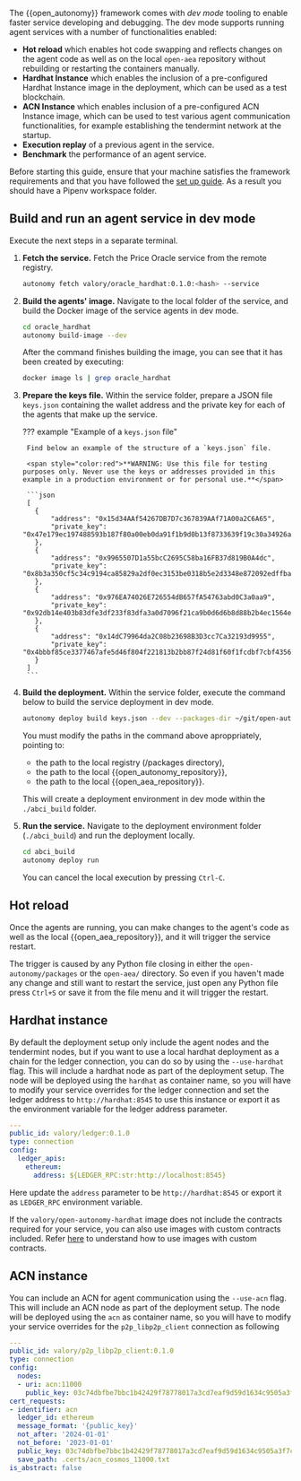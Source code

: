 The {{open_autonomy}} framework comes with *dev mode* tooling to enable faster service developing and debugging. The dev mode supports running agent services with a number of functionalities enabled:

* **Hot reload** which enables hot code swapping and reflects changes on the agent code as well as on the local `open-aea` repository without rebuilding or restarting the containers manually.
* **Hardhat Instance** which enables the inclusion of a pre-configured Hardhat Instance image in the deployment, which can be used as a test blockchain.
* **ACN Instance** which enables inclusion of a pre-configured ACN Instance image, which can be used to test various agent communication functionalities, for example establishing the tendermint network at the startup.
* **Execution replay** of a previous agent in the service.
* **Benchmark** the performance of an agent service.


Before starting this guide, ensure that your machine satisfies the framework requirements and that you have followed the [set up guide](../../guides/set_up.md). As a result you should have a Pipenv workspace folder.

## Build and run an agent service in dev mode

Execute the next steps in a separate terminal.

1. **Fetch the service.** Fetch the Price Oracle service from the remote registry.

    ```bash
    autonomy fetch valory/oracle_hardhat:0.1.0:<hash> --service
    ```

2. **Build the agents' image.** Navigate to the local folder of the service, and build the Docker image of the service agents in dev mode.

    ```bash
    cd oracle_hardhat
    autonomy build-image --dev
    ```

    After the command finishes building the image, you can see that it has been created by executing:

    ```bash
    docker image ls | grep oracle_hardhat
    ```

3. **Prepare the keys file.** Within the service folder, prepare a JSON file `keys.json` containing the wallet address and the private key for each of the agents that make up the service.

    ??? example "Example of a `keys.json` file"

        Find below an example of the structure of a `keys.json` file.

        <span style="color:red">**WARNING: Use this file for testing purposes only. Never use the keys or addresses provided in this example in a production environment or for personal use.**</span>

        ```json
        [
          {
              "address": "0x15d34AAf54267DB7D7c367839AAf71A00a2C6A65",
              "private_key": "0x47e179ec197488593b187f80a00eb0da91f1b9d0b13f8733639f19c30a34926a"
          },
          {
              "address": "0x9965507D1a55bcC2695C58ba16FB37d819B0A4dc",
              "private_key": "0x8b3a350cf5c34c9194ca85829a2df0ec3153be0318b5e2d3348e872092edffba"
          },
          {
              "address": "0x976EA74026E726554dB657fA54763abd0C3a0aa9",
              "private_key": "0x92db14e403b83dfe3df233f83dfa3a0d7096f21ca9b0d6d6b8d88b2b4ec1564e"
          },
          {
              "address": "0x14dC79964da2C08b23698B3D3cc7Ca32193d9955",
              "private_key": "0x4bbbf85ce3377467afe5d46f804f221813b2bb87f24d81f60f1fcdbf7cbf4356"
          }
        ]
        ```

4. **Build the deployment.** Within the service folder, execute the command below to build the service deployment in dev mode.

    ```bash
    autonomy deploy build keys.json --dev --packages-dir ~/git/open-autonomy/packages --open-autonomy-dir ~/git/open-aea/ --open-aea-dir ~/git/open-autonomy/
    ```

    You must modify the paths in the command above aproppriately, pointing to:

    * the path to the local registry (/packages directory),
    * the path to the local {{open_autonomy_repository}},
    * the path to the local {{open_aea_repository}}.

    This will create a deployment environment in dev mode within the `./abci_build` folder.


5. **Run the service.** Navigate to the deployment environment folder (`./abci_build`) and run the deployment locally.

    ```bash
    cd abci_build
    autonomy deploy run
    ```

    You can cancel the local execution by pressing `Ctrl-C`.

## Hot reload

Once the agents are running, you can make changes to the agent's code as well as the local {{open_aea_repository}}, and it will trigger the service restart.

The trigger is caused by any Python file closing in either the `open-autonomy/packages` or the `open-aea/` directory. So even if you haven't made any change and still want to restart the service, just open any Python file press `Ctrl+S` or save it from the file menu and it will trigger the restart.


## Hardhat instance

By default the deployment setup only include the agent nodes and the tendermint nodes, but if you want to use a local hardhat deployment as a chain for the ledger connection, you can do so by using the `--use-hardhat` flag. This will include a hardhat node as part of the deployment setup. The node will be deployed using the `hardhat` as container name, so you will have to modify your service overrides for the ledger connection and set the ledger address to `http://hardhat:8545` to use this instance or export it as the environment variable for the ledger address parameter.

```yaml
---
public_id: valory/ledger:0.1.0
type: connection
config:
  ledger_apis:
    ethereum:
      address: ${LEDGER_RPC:str:http://localhost:8545}
```

Here update the `address` parameter to be `http://hardhat:8545` or export it as `LEDGER_RPC` environment variable.

If the `valory/open-autonomy-hardhat` image does not include the contracts required for your service, you can also use images with custom contracts included. Refer [here](../use_custom_images.md) to understand how to use images with custom contracts.

## ACN instance

You can include an ACN for agent communication using the `--use-acn` flag. This will include an ACN node as part of the deployment setup. The node will be deployed using the `acn` as container name, so you will have to modify your service overrides for the `p2p_libp2p_client` connection as following

```yaml
---
public_id: valory/p2p_libp2p_client:0.1.0
type: connection
config:
  nodes:
  - uri: acn:11000
    public_key: 03c74dbfbe7bbc1b42429f78778017a3cd7eaf9d59d1634c9505a3f7c1a9350e71
cert_requests:
- identifier: acn
  ledger_id: ethereum
  message_format: '{public_key}'
  not_after: '2024-01-01'
  not_before: '2023-01-01'
  public_key: 03c74dbfbe7bbc1b42429f78778017a3cd7eaf9d59d1634c9505a3f7c1a9350e71
  save_path: .certs/acn_cosmos_11000.txt
is_abstract: false
```
